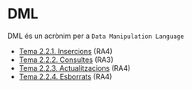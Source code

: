 # DML

DML és un acrònim per a `Data Manipulation Language`

* [Tema 2.2.1. Insercions](./Tema_2_2_1/readme.md) (RA4)
* [Tema 2.2.2. Consultes](./Tema_2_2_2/readme.md) (RA3)
* [Tema 2.2.3. Actualitzacions](./Tema_2_2_3/readme.md) (RA4)
* [Tema 2.2.4. Esborrats](./Tema_2_2_4/readme.md) (RA4)